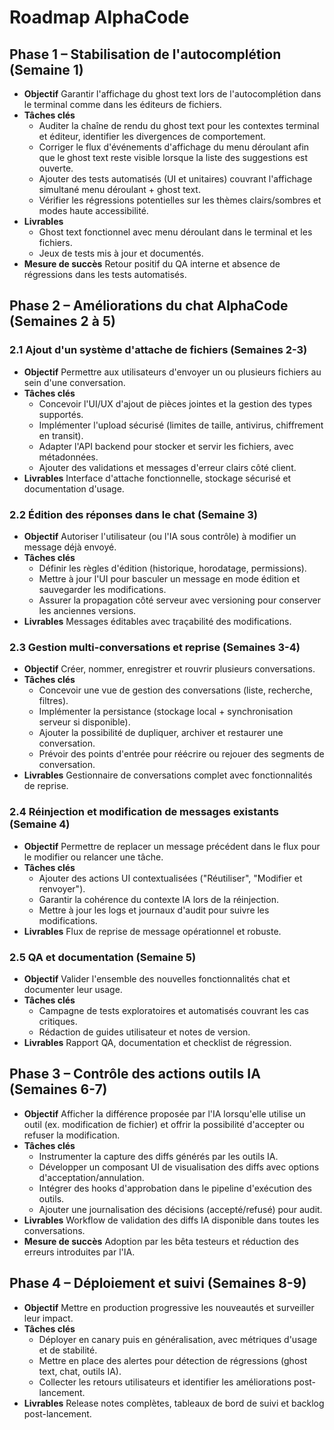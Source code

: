 # Roadmap AlphaCode

## Phase 1 – Stabilisation de l'autocomplétion (Semaine 1)
- **Objectif** Garantir l'affichage du ghost text lors de l'autocomplétion dans le terminal comme dans les éditeurs de fichiers.
- **Tâches clés**
  - Auditer la chaîne de rendu du ghost text pour les contextes terminal et éditeur, identifier les divergences de comportement.
  - Corriger le flux d'événements d'affichage du menu déroulant afin que le ghost text reste visible lorsque la liste des suggestions est ouverte.
  - Ajouter des tests automatisés (UI et unitaires) couvrant l'affichage simultané menu déroulant + ghost text.
  - Vérifier les régressions potentielles sur les thèmes clairs/sombres et modes haute accessibilité.
- **Livrables**
  - Ghost text fonctionnel avec menu déroulant dans le terminal et les fichiers.
  - Jeux de tests mis à jour et documentés.
- **Mesure de succès** Retour positif du QA interne et absence de régressions dans les tests automatisés.

## Phase 2 – Améliorations du chat AlphaCode (Semaines 2 à 5)

### 2.1 Ajout d'un système d'attache de fichiers (Semaines 2-3)
- **Objectif** Permettre aux utilisateurs d'envoyer un ou plusieurs fichiers au sein d'une conversation.
- **Tâches clés**
  - Concevoir l'UI/UX d'ajout de pièces jointes et la gestion des types supportés.
  - Implémenter l'upload sécurisé (limites de taille, antivirus, chiffrement en transit).
  - Adapter l'API backend pour stocker et servir les fichiers, avec métadonnées.
  - Ajouter des validations et messages d'erreur clairs côté client.
- **Livrables** Interface d'attache fonctionnelle, stockage sécurisé et documentation d'usage.

### 2.2 Édition des réponses dans le chat (Semaine 3)
- **Objectif** Autoriser l'utilisateur (ou l'IA sous contrôle) à modifier un message déjà envoyé.
- **Tâches clés**
  - Définir les règles d'édition (historique, horodatage, permissions).
  - Mettre à jour l'UI pour basculer un message en mode édition et sauvegarder les modifications.
  - Assurer la propagation côté serveur avec versioning pour conserver les anciennes versions.
- **Livrables** Messages éditables avec traçabilité des modifications.

### 2.3 Gestion multi-conversations et reprise (Semaines 3-4)
- **Objectif** Créer, nommer, enregistrer et rouvrir plusieurs conversations.
- **Tâches clés**
  - Concevoir une vue de gestion des conversations (liste, recherche, filtres).
  - Implémenter la persistance (stockage local + synchronisation serveur si disponible).
  - Ajouter la possibilité de dupliquer, archiver et restaurer une conversation.
  - Prévoir des points d'entrée pour réécrire ou rejouer des segments de conversation.
- **Livrables** Gestionnaire de conversations complet avec fonctionnalités de reprise.

### 2.4 Réinjection et modification de messages existants (Semaine 4)
- **Objectif** Permettre de replacer un message précédent dans le flux pour le modifier ou relancer une tâche.
- **Tâches clés**
  - Ajouter des actions UI contextualisées ("Réutiliser", "Modifier et renvoyer").
  - Garantir la cohérence du contexte IA lors de la réinjection.
  - Mettre à jour les logs et journaux d'audit pour suivre les modifications.
- **Livrables** Flux de reprise de message opérationnel et robuste.

### 2.5 QA et documentation (Semaine 5)
- **Objectif** Valider l'ensemble des nouvelles fonctionnalités chat et documenter leur usage.
- **Tâches clés**
  - Campagne de tests exploratoires et automatisés couvrant les cas critiques.
  - Rédaction de guides utilisateur et notes de version.
- **Livrables** Rapport QA, documentation et checklist de régression.

## Phase 3 – Contrôle des actions outils IA (Semaines 6-7)
- **Objectif** Afficher la différence proposée par l'IA lorsqu'elle utilise un outil (ex. modification de fichier) et offrir la possibilité d'accepter ou refuser la modification.
- **Tâches clés**
  - Instrumenter la capture des diffs générés par les outils IA.
  - Développer un composant UI de visualisation des diffs avec options d'acceptation/annulation.
  - Intégrer des hooks d'approbation dans le pipeline d'exécution des outils.
  - Ajouter une journalisation des décisions (accepté/refusé) pour audit.
- **Livrables** Workflow de validation des diffs IA disponible dans toutes les conversations.
- **Mesure de succès** Adoption par les bêta testeurs et réduction des erreurs introduites par l'IA.

## Phase 4 – Déploiement et suivi (Semaines 8-9)
- **Objectif** Mettre en production progressive les nouveautés et surveiller leur impact.
- **Tâches clés**
  - Déployer en canary puis en généralisation, avec métriques d'usage et de stabilité.
  - Mettre en place des alertes pour détection de régressions (ghost text, chat, outils IA).
  - Collecter les retours utilisateurs et identifier les améliorations post-lancement.
- **Livrables** Release notes complètes, tableaux de bord de suivi et backlog post-lancement.
